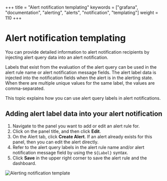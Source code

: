 +++
title = "Alert notification templating"
keywords = ["grafana", "documentation", "alerting", "alerts", "notification", "templating"]
weight = 110
+++

# Alert notification templating

You can provide detailed information to alert notification recipients by injecting alert query data into an alert notification. 

Labels that exist from the evaluation of the alert query can be used in the alert rule name or alert notification message fields. The alert label data is injected into the notification fields when the alert is in the alerting state. When there are multiple unique values for the same label, the values are comma-separated.

This topic explains how you can use alert query labels in alert notifications.

## Adding alert label data into your alert notification

1. Navigate to the panel you want to add or edit an alert rule for.
1. Click on the panel title, and then click **Edit**.
1. On the Alert tab, click **Create Alert**. If an alert already exists for this panel, then you can edit the alert directly.
1. Refer to the alert query labels in the alert rule name and/or alert notification message field by using the `${Label}` syntax.    
1. Click **Save** in the upper right corner to save the alert rule and the dashboard.

![Alerting notification template](/img/docs/alerting/notification_template.png)
